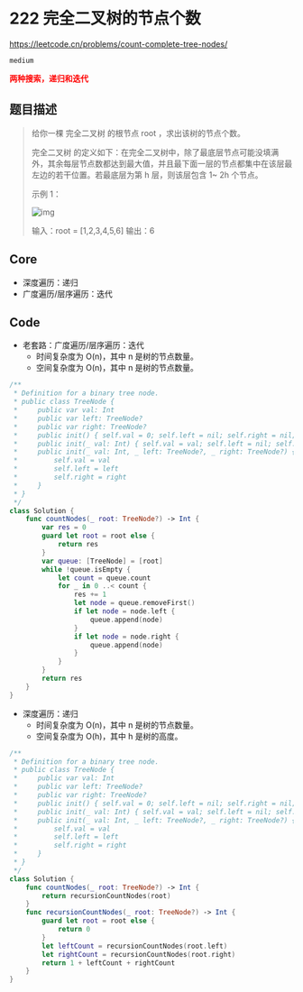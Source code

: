# 222 完全二叉树的节点个数

https://leetcode.cn/problems/count-complete-tree-nodes/

`medium`

**<font color=red>两种搜索，递归和迭代</font>**

## 题目描述

> 给你一棵 完全二叉树 的根节点 root ，求出该树的节点个数。
>
> 完全二叉树 的定义如下：在完全二叉树中，除了最底层节点可能没填满外，其余每层节点数都达到最大值，并且最下面一层的节点都集中在该层最左边的若干位置。若最底层为第 h 层，则该层包含 1~ 2h 个节点。
>
>  
>
> 示例 1：
>
> ![img](https://assets.leetcode.com/uploads/2021/01/14/complete.jpg)
>
> 输入：root = [1,2,3,4,5,6]
> 输出：6



## Core

- 深度遍历：递归
- 广度遍历/层序遍历：迭代



## Code

- 老套路：广度遍历/层序遍历：迭代
  - 时间复杂度为 O(n)，其中 n 是树的节点数量。
  - 空间复杂度为 O(n)，其中 n 是树的节点数量。

```swift
/**
 * Definition for a binary tree node.
 * public class TreeNode {
 *     public var val: Int
 *     public var left: TreeNode?
 *     public var right: TreeNode?
 *     public init() { self.val = 0; self.left = nil; self.right = nil; }
 *     public init(_ val: Int) { self.val = val; self.left = nil; self.right = nil; }
 *     public init(_ val: Int, _ left: TreeNode?, _ right: TreeNode?) {
 *         self.val = val
 *         self.left = left
 *         self.right = right
 *     }
 * }
 */
class Solution {
    func countNodes(_ root: TreeNode?) -> Int {
        var res = 0
        guard let root = root else {
            return res
        }
        var queue: [TreeNode] = [root]
        while !queue.isEmpty {
            let count = queue.count
            for _ in 0 ..< count {
                res += 1
                let node = queue.removeFirst()
                if let node = node.left {
                    queue.append(node)
                }
                if let node = node.right {
                    queue.append(node)
                }
            }
        }
        return res
    }
}
```

- 深度遍历：递归
  - 时间复杂度为 O(n)，其中 n 是树的节点数量。
  - 空间复杂度为 O(h)，其中 h 是树的高度。

```swift
/**
 * Definition for a binary tree node.
 * public class TreeNode {
 *     public var val: Int
 *     public var left: TreeNode?
 *     public var right: TreeNode?
 *     public init() { self.val = 0; self.left = nil; self.right = nil; }
 *     public init(_ val: Int) { self.val = val; self.left = nil; self.right = nil; }
 *     public init(_ val: Int, _ left: TreeNode?, _ right: TreeNode?) {
 *         self.val = val
 *         self.left = left
 *         self.right = right
 *     }
 * }
 */
class Solution {
    func countNodes(_ root: TreeNode?) -> Int {
        return recursionCountNodes(root)
    }
    func recursionCountNodes(_ root: TreeNode?) -> Int {
        guard let root = root else {
            return 0
        }
        let leftCount = recursionCountNodes(root.left)
        let rightCount = recursionCountNodes(root.right)
        return 1 + leftCount + rightCount
    }
}
```


